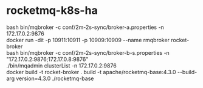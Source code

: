 # rocketmq-k8s-ha

bash bin/mqbroker -c conf/2m-2s-sync/broker-a.properties -n 172.17.0.2:9876  
docker run -dit -p 10911:10911 -p 10909:10909 --name rmqbroker rocket-broker  
bash bin/mqbroker -c conf/2m-2s-sync/broker-b-s.properties -n "172.17.0.2:9876;172.17.0.8:9876"  
./bin/mqadmin clusterList -n 172.17.0.2:9876  
docker build -t rocket-broker .
build -t apache/rocketmq-base:4.3.0 --build-arg version=4.3.0 ./rocketmq-base
